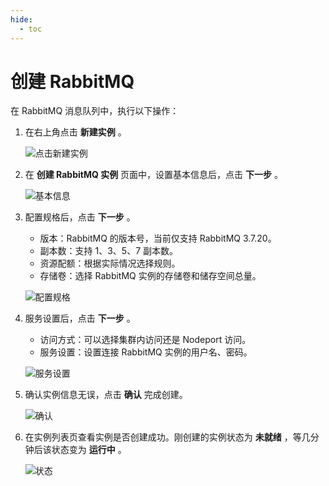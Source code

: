 ```yaml
---
hide:
  - toc
---
```


# 创建 RabbitMQ

在 RabbitMQ 消息队列中，执行以下操作：

1. 在右上角点击 __新建实例__ 。

    ![点击新建实例](https://docs.daocloud.io/daocloud-docs-images/docs/middleware/rabbitmq/images/mq03.png)

2. 在 __创建 RabbitMQ 实例__ 页面中，设置基本信息后，点击 __下一步__ 。

    ![基本信息](https://docs.daocloud.io/daocloud-docs-images/docs/middleware/rabbitmq/images/mq04.png)

3. 配置规格后，点击 __下一步__ 。

    - 版本：RabbitMQ 的版本号，当前仅支持 RabbitMQ 3.7.20。
    - 副本数：支持 1、3、5、7 副本数。
    - 资源配额：根据实际情况选择规则。
    - 存储卷：选择 RabbitMQ 实例的存储卷和储存空间总量。

    ![配置规格](https://docs.daocloud.io/daocloud-docs-images/docs/middleware/rabbitmq/images/mq05.png)

4. 服务设置后，点击 __下一步__ 。

    - 访问方式：可以选择集群内访问还是 Nodeport 访问。
    - 服务设置：设置连接 RabbitMQ 实例的用户名、密码。

    ![服务设置](https://docs.daocloud.io/daocloud-docs-images/docs/middleware/rabbitmq/images/mq06.png)

5. 确认实例信息无误，点击 __确认__ 完成创建。

    ![确认](https://docs.daocloud.io/daocloud-docs-images/docs/middleware/rabbitmq/images/mq07.png)

6. 在实例列表页查看实例是否创建成功。刚创建的实例状态为 __未就绪__ ，等几分钟后该状态变为 __运行中__ 。

    ![状态](https://docs.daocloud.io/daocloud-docs-images/docs/middleware/rabbitmq/images/mq09.png)
